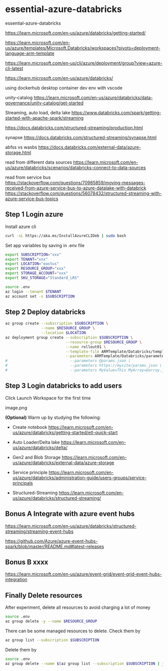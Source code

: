 # essential-azure-databricks

essential-azure-databricks

https://learn.microsoft.com/en-us/azure/databricks/getting-started/

https://learn.microsoft.com/en-us/azure/templates/Microsoft.Databricks/workspaces?pivots=deployment-language-arm-template

https://learn.microsoft.com/en-us/cli/azure/deployment/group?view=azure-cli-latest

https://learn.microsoft.com/en-us/azure/databricks/

using dockerhub desktop container dev env with vscode


unity-catalog
https://learn.microsoft.com/en-us/azure/databricks/data-governance/unity-catalog/get-started


Streaming, auto load, delta lake
https://www.databricks.com/spark/getting-started-with-apache-spark/streaming

https://docs.databricks.com/structured-streaming/production.html


synapse
https://docs.databricks.com/structured-streaming/synapse.html

abfss vs wasbs
https://docs.databricks.com/external-data/azure-storage.html


read from different data sources
https://learn.microsoft.com/en-us/azure/databricks/scenarios/databricks-connect-to-data-sources

read from service bus
https://stackoverflow.com/questions/70985859/moving-messages-received-from-azure-service-bus-to-azure-datalake-with-databrick
https://stackoverflow.com/questions/56078432/structured-streaming-with-azure-service-bus-topics



## Step 1 Login azure

Install azure cli

```bash
curl -sL https://aka.ms/InstallAzureCLIDeb | sudo bash
```

Set app variables by saving in .env file

```bash
export SUBSCRIPTION="xxx"
export TENANT="xxx"
export LOCATION="eastus"
export RESOURCE_GROUP="xxx"
export STORAGE_ACCOUNT="xxx"
export SKU_STORAGE="Standard_LRS"
```

```bash
source .env
az login --tenant $TENANT
az account set -s $SUBSCRIPTION
```

## Step 2 Deploy databricks

```bash
az group create --subscription $SUBSCRIPTION \
                --name $RESOURCE_GROUP \
                --location $LOCATION
az deployment group create --subscription $SUBSCRIPTION \
                           --resource-group $RESOURCE_GROUP \
                           --name rollout01 \
                           --template-file ARMTemplate/Databricks/template.json \
                           --parameters ARMTemplate/Databricks/parameters.json
#                            --parameters @params.json \
#                            --parameters https://mysite/params.json \
#                            --parameters MyValue=This MyArray=@array.json
```

## Step 3 Login databricks to add users

Click Launch Workspace for the first time

image.png

**(Optional)** Warm up by studying the following:

 - Create notebook https://learn.microsoft.com/en-us/azure/databricks/getting-started/etl-quick-start

 - Auto Loader/Delta lake https://learn.microsoft.com/en-us/azure/databricks/delta/

 - Gen2 and Blob Storage https://learn.microsoft.com/en-us/azure/databricks/external-data/azure-storage

 - Service principle https://learn.microsoft.com/en-us/azure/databricks/administration-guide/users-groups/service-principals

 - Structured-Streaming https://learn.microsoft.com/en-us/azure/databricks/structured-streaming/

<!-- ```bash
sudo apt-get install -y python3 python3-dev
sudo ln -sf /usr/bin/python3 /usr/bin/python
export PYTHONPATH=/usr/bin/python
curl https://bootstrap.pypa.io/get-pip.py -o get-pip.py
sudo python get-pip.py
``` -->

<!-- ```bash
az extension add --name databricks
``` -->


## Bonus A Integrate with azure event hubs

https://learn.microsoft.com/en-us/azure/databricks/structured-streaming/streaming-event-hubs

https://github.com/Azure/azure-event-hubs-spark/blob/master/README.md#latest-releases


## Bonus B xxxx

https://learn.microsoft.com/en-us/azure/event-grid/event-grid-event-hubs-integration


## Finally Delete resources

After experiment, delete all resources to avoid charging a lot of money
```bash
source .env
az group delete -y --name $RESOURCE_GROUP
```

There can be some managed resources to delete. Check them by
```bash
az group list --subscription $SUBSCRIPTION
```

Delete them by
```bash
source .env
az group delete --name $(az group list --subscription $SUBSCRIPTION | jq '.[].name' | tr -d '"')
```